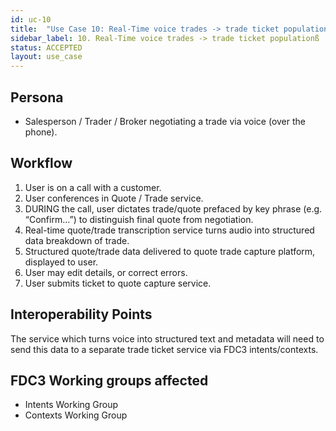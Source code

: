 ```yaml
---
id: uc-10
title:  "Use Case 10: Real-Time voice trades -> trade ticket population"
sidebar_label: 10. Real-Time voice trades -> trade ticket populationß
status: ACCEPTED
layout: use_case
---
```


## Persona
- Salesperson / Trader / Broker negotiating a trade via voice (over the phone).

## Workflow
1. User is on a call with a customer.
1. User conferences in Quote / Trade service.
1. DURING the call, user dictates trade/quote prefaced by key phrase (e.g. “Confirm…”) to distinguish final quote from negotiation.
1. Real-time quote/trade transcription service turns audio into structured data breakdown of trade.
1. Structured quote/trade data delivered to quote trade capture platform, displayed to user.
1. User may edit details, or correct errors.
1. User submits ticket to quote capture service.

## Interoperability Points
The service which turns voice into structured text and metadata will need to send this data to a separate trade ticket service via FDC3 intents/contexts.

## FDC3 Working groups affected
- Intents Working Group
- Contexts Working Group
